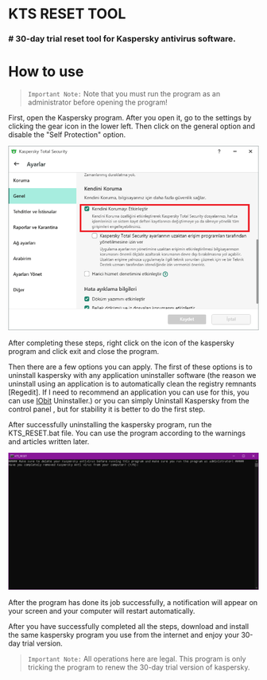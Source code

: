 <h1>KTS RESET TOOL</h1>

<h3># 30-day trial reset tool for Kaspersky antivirus software.

# How to use

>`Important Note:` Note that you must run the program as an administrator before opening the program!

First, open the Kaspersky program. After you open it, go to the settings by clicking the gear icon in the lower left. Then click on the general option and disable the "Self Protection" option.

<img src="Images/Kaspersky1.png">

After completing these steps, right click on the icon of the kaspersky program and click exit and close the program.

Then there are a few options you can apply. The first of these options is to uninstall kaspersky with any application uninstaller software (the reason we uninstall using an application is to automatically clean the registry remnants [Regedit]. If I need to recommend an application you can use for this, you can use [IObit](https://www.iobit.com/en/advanceduninstaller.php) Uninstaller.) or you can simply Uninstall Kaspersky from the control panel , but for stability it is better to do the first step.

After successfully uninstalling the kaspersky program, run the KTS_RESET.bat file. You can use the program according to the warnings and articles written later.

<img src="Images/Kaspersky3.PNG">

After the program has done its job successfully, a notification will appear on your screen and your computer will restart automatically.

 After you have successfully completed all the steps, download and install the same kaspersky program you use from the internet and enjoy your 30-day trial version.

>`Important Note:` All operations here are legal. This program is only tricking the program to renew the 30-day trial version of kaspersky.
